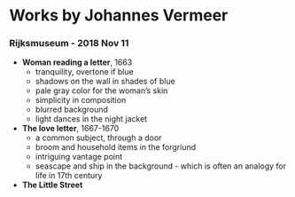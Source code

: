 # Works by Johannes Vermeer

### Rijksmuseum - 2018 Nov 11
- **Woman reading a letter**, 1663
    - tranquility, overtone if blue
    - shadows on the wall in shades of blue
    - pale gray color for the woman’s skin
    - simplicity in composition 
    - blurred background
    - light dances in the night jacket
- **The love letter**, 1667-1670
    - a common subject, through a door
    - broom and household items in the forgriund
    - intriguing vantage point
    - seascape and ship in the background - which is often an analogy for life in 17th century 
- **The Little Street**

